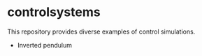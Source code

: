 # controlsystems
This repository provides diverse examples of control simulations.
- Inverted pendulum
